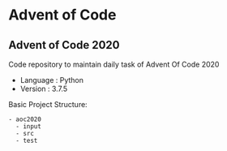 # Advent of Code


## Advent of Code 2020
Code repository to maintain daily task of Advent Of Code 2020
- Language : Python
- Version : 3.7.5

Basic Project Structure:
```
- aoc2020
  - input
  - src
  - test
```
